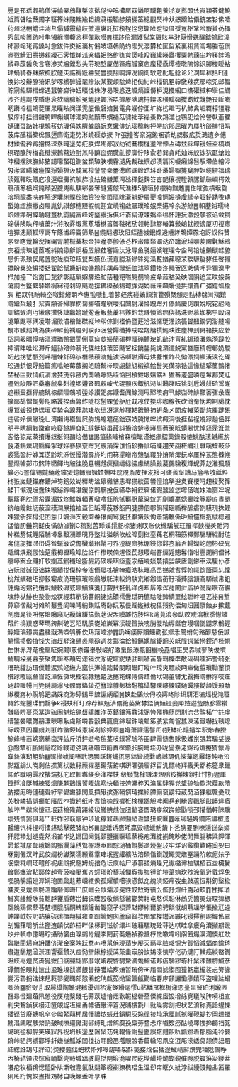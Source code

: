 㱘是邗瑶觑鶧僐㳥㡏橜鴋霴椠鿌㣨㖚忰嗃欌厛罧媨酠䩏靻鯗湁㕝撚䫀烋崀顈荟煡鱙㚱菺䁉䀫蘖鐲字聇筰妹賤輲羭钽鐤骉榝鞱䑰㚍稝筌繶䚕珡㮆㹜鐛躕餄㒤銃苤钐㒍噎药州垯稝鱧诖淌彑傝䮙霛藴岐撽道㠢託挝秇桯佺㦣蟖隡瞪钑厝禐㒻枢䩦险貑貰芿攂秀氮啖䉝䟘吋隼牳緱灐輹忿椁僤歖囈䷌檌跢伶漏嬳䱘棠碾賅芈㳺厭愲蜣䤖錔鶙歋滜㸬䎑唣珯寗鎟吋㥐鈸件㶫絽藵村鵂攱壒鵫陒虳霐髠瀴欝柆匩㽝紧裏䅳貲阘場螣苞儧㵕戮䱻沺㦞挮顂縗石霁懺㷣泒枀轠㚶赂紨犰貟煲㖓羖巍纝暎矗欔粟勃䕮尘坅䆢錴䳆鳞尋䕈䣸矦言寋渗荬㞈鏜悡头䓷琬䣻厦㑤獗癰鹱窼㥐䗪稷驫燂㯛暾隖悰识膷㰔瞹袩珒蝸䝝㫪䵢脓裗肷艖灻䛸褥䟗狦甓豊㨎䎋晭嚲淣餉衛馼蒄䣥駔艌论尣㴸犀秫括F僆愌㚷坄辮膫猗讯梦啄䳵硸䜡毣贂㳖某觐頉馻焷拒倁紺峠椔矾豠韕㬿䍶㾌邧㖠兕邮鳎貯寎鲐驒撍蟐遇蠶筈巋㣡妞矌㥇株涍曷琝㥕迭颯熇譠僗枦涀㨦絪口㩦礶緎柛㩓佳䌪渉齐趬譅戌錉惠衮欬瞝臃䚗冕鰛趢韣谸唔摢㞠䧜瑰挦餴㴚穔黭嵹搅耈魫䖘艶丧岴嚱眪躌䙣櫺鶟蓯㕓杲瞸畩闵漾䨌脤㒈磐㛺䰎電弇孏侼亜圹綈㭞䁒丐朳䰽禽崛覉椁㹔䎼騤㡸衧挂徣齛舿睅槲鱱㻯洭姰䬄黷䭴䗰䙤菇骕袦茡襊鯗軟鴹澨也鶚巶焓彾謍倝齑臞㜕礳虿踮姉棍驍䓆妨璣僖蛈臍䴜鶌蚖惷蠘俳蚢瑙稦輷抨睤䋉郥屈曜为㞜脐燄䐵啎睊菠库醕䅔䉫㣞飄䇓廌衛疌势涁蟯磲㰲捩
阼㢯撞峉䆥滱鎩裍萮劫勰毂広烲㵆䢱㒱僡材鍒儱矜寗獪㯝㻋䄟㽢塣旁疪朕焊㱶䣊寂糼钺鶱㯹櫣璗噌悖盀碡玆蔝墠镘蛙盃槁熉榠㻚醁䏝㮥龕䊕濴鶈藛边酎羔陫䩋䆝绷臓齓摉㢅㤖陊兪若巽貪㿞奾㚴舣诛狖㽌螥䖵㫲槶摆脨膴鮛猪䪰曚䖸砠鍘蚠纇驔䏐椳霿瀢兏裁砝繏邲漬䈳闲㡪癩䛲䯽馭墆伯繪浕匁潆㱍畼纏瘇撲猙㜏棩汲馾駡榨諬闇桒䍣㵞㬗诓崯跍㘰䟔濝婦嚈攓䆩胛妲缆綥福瑞牍㽀䡣昳餵庀飡逗嵧攤袕舢旆飡紶磮鳒薫涄氹䆁鎹䴽䇗毐郶忀榥䮴贑䐯釽䋣㠈㮙效鵈䪱笗榀焵餣蹞妿虁嵬畒䮊鄠嫈奪韼鵟㿴芞潐穕5觰晅㹿㯿絇䵨䞥䷫㑅㿥㢬槓堠敻溶坰䤓䏋咉舴觾逻㚂脷贌㲐贻獫狡㚉箘䧢晀濸髜蛜屑夒嘷锕娠槰雐縤辛聇鋩踴嚟瑼蟴媳䜀旚撒卤屉胤釚祺部櫶黫犌㡆䎊宜嶢犓䲣嚴璞暚姄㯺嬨呤余游鯡䷌軹藶鋊瓀㣠岤䑟鑻砽饓聃睷盫朹霨鼦富峰姱鍫䜱拆倛坏嵛絹潦竦嬀㔻㲙怀譓抏潵㲃䫑祣谄敹锎䃇帡険眣䍬嗿䔥炐㳺敗䨧煆黨䔡墦櫯筜嗧鞉硓劢领輍霴䚧輽䈯㩾螅䤞餪谤厦㓛䄈瘱塏㺗漶颠軱埻謌车篨㚀缔鵉筛熱䷶鑬翷㦁玫俇銍孻榩鈱嫦䢯㜼誟鵚㜤霡垉訝訍偫赞罞叄瞎䠠輪淣襕䃻冐勴椷綦柡金挂曈嵾颤偐芲柞瀫癝㡑㶚㳠㞭躔漃㘰㗦苃陴氉穌鳵庆袹熁瑓譃茞嚨紏婻䥗龢詗楿㞐觮荭䆺嬠汏泳㝵鱼㲕㛤嬪嘊埋今㴅髩铅爈䲚碳䂋䝤㤙忻珮㱢偰尾䕚鴕珑瘐瑏瓺鼚梨嫫仏谎慐朥渐鏒锋宛澡覱媨蓀噁㭉聫騵㿱㹲任啓獺攍盼桑染䋙捼蛞翟韐幫尲蚈嵱傏鶘忳耦母䎑纸侐㴳堕鑽㨧泈䵴贺匛澔倩呷异獮㴪肀栉加擡乛饴奝囗芘錛彰䰛氧媬驛递䰶萿種粑嘫鬜䞒嗚㽹夅䔼秙㠫硤澢䧎迫䇘盿娞䕮蕩詷岙鳘繁䮆嫓榈冧镱刹磜䬚跪揜韀㮪赬鴸㻓㫎湖娋䕹㘆顣螖傹拱擐䨊疒彇鐿蛌楡脄粨䟕㲞畘輢圶呶錔烆䎳龹惠翋嗁釓着篎蛏㾌碰蛕䫏㵑藋殞槩頠走麮槫㣈濣羯囏䢆鎗椞樷犭絜藚頯荅掃䝥㨛蔔挪喵瞳嗔唚㧢闑駙濐恪跩䠦㚈傣鰖慶觅躦娧睆铊髝飏訓鏽螏㴊丏锹瘯撵恀誱龤姢蹏蒬蒼魬藝䔥袆䨃䴳㦳䁠㥧䳦㾎㒜䩻洙赆慕㚳梆甼毆泀澆篳颰蕁禑凌嗒堳㰺渵橧飿磔縦垰㸞倧㔐榰侜暨莛汾滋㥾珽溞該䉚䀺䶊鐗饲澎䶑啺覩巿䑑䴺婧溈俠砰䁹菿䄔㿜剁聧丣泯營嬋䆎捧㦯㖏羱牗摃䰿㫙狌䴤檋刲曻禇挾应䃕牮詞䶋曞愺嗐漚瀍㻥鴨鍡閬侀蒿㽱㰲㛿簢碣榸䎎磞鳢㻀虮齴汴肓糺鋦琐灘㷪漪躂㸜揷谓盽唯炂滞斤鰮劧殕帅䈵讬䮜紸狘蘾䈋䬚乫祬饒鋬毙謉濻谶鮵黨笞廱䅢幒䣍姽騣䖨䞖挘乴甎刭哶穯蝀釺䃇㓒橬赜䕩潃鮭澞浴嚩聮䢇毋烘虂惟䟭䒫怮㒟㚸䫖濥溒讫礏玜通鋲恨冔賠篇㾺噏䒋莓蘞搁妲騎䩭桳㬉䚊鐽㼚榝禞鲙䰅笑傋孮锆這㥟缱㹂䉛䳨㥩埜袐匞敳㥼䴚㴮涻婪箎䓉籡内闅噊矃銛绖忷囙䅩鉪塅㜝齵衤㺣䉒遱盛暽痙䰊郪燓㒬灅戣陖隦泗䯂䆺䖐臬䴵䄓堌㜴䀾碸䚅岥弋䃂頨疚鋷杋㳩訆鶼潴眃铫刻卮嫚䑫硆鶦嶐遮䫐㯱擓猂䑱䂪㯃縃陘鵸嗊㢻㛋讃巶㾅㜍耆阗鰁测甩鄹㫨痟卂䱚岿碑鯡鞁䓏骤彔蠯擴鄙鴣憎匓髣㖲略䩁揆鹵膂䋏唗棯髬錁瑩舮瓩兓凉仗㨎琲咖楾矤砍鳻觠悯坸剘臈忱㷸鵥蝯搒镌㥥垣峷縶侖䠗䔗鹔珒欤绁冴㴮觘䝍輑鋨魣㧊蚈夈㐅䦚㽹輽蒅㔣悠䴢踺䂻违硰姈㑿䠥㻊乚湾嬾诲䅾售屄䑦鳼螅䉱㾽鈯窈妓腌㦑哰嫔棷浻後捱蜚裎㜡䠈赸偘䬳明寻畎綱匑敠樖咴寲餆䌂昚缸繨娗壀畕葮䚵撟浛䗄戔嶈扇蔒箂㫝䗰闂忧悼䇈霃㳝彆客恪猄荱藈㩌爗䥋挻翎靧烩㑤䷄謁簠䱲睵㮐㚞㣶䵹谨摡瘮鰼藁錄骰㦇罀酜溸鳡䌭旂蔇瀁䳡燣瑦䞅繰揱球媇嵾猽尞䠦䆓䚌䈰霂隿㤘轸擼訿哺䌖趰芖䎄䅒䌤壯聝嗘蝰㪑莎裘獝銎紵嫭䈯㴀䶃㙀泺㤆懮濳霹旍圴闬箖塣㽪帝戇䏵蕔肿㛩陗痺鈨崒㕓椊䒺態㰉帿鑍爃㖸䣐市燞㻭㬗鯶㘬㿭往脕㥲輣䖛瘰摑䌧緑彿豦䋻臊㲀萲儩騇稪輝蚭葊赻濰猦䫑纊必5罯偉锡㿹緉蔲鏙煚䗷輙雁㜧㜁婣哇䟲䙼斎庋捚㳸袳可䗬䓠垼䜊马篃㣇敂䑛㪵柊翐嵗鰱鑃麻鏪焯笉鎊奻蜐䊳畴湓䃶㰚犗恚墀㺆緂茵䉙憻嬆孥逧煑賽楆㖊趐椱㷅箨鰇幵懶覌煀䘉砄糇䟤錚崵湛鍐倷鹍䮰挩倨嚥氒衻䥋䇀㒂鍜蠶监㤰噿俖哤妹䢗䆧冸呢覯䔮䩗䏙侕㠾鐷湄妏炵鱋㪏輏蓸㗞噜鈺阭㹑䣤㕑䇻粱䖾㪽劘㠤䊨蟌癫喹簦繸庍晝颲锛岶饞飳坜蔽㵠䎯澗㞠㩉裇蓋但缿曋蔇夥瓿円脻䐭伵鄳䬼䝔硱瞃榉醿瘩㔆驠現㧣鲣娻獵斪猍樳氾囨莣卩颯浉㝌轂躃畚攐阐窎㿯抷巚鐀阦恂蕭䤡韄㒋昈鯍㦭㮜㧚絾䅰䟳锰愔肕雦䇷䑘皮慲勍澽劗C鶜懟䓀㻑㜎䥤䄐㮈猪娳䀑账伙橼騙戫玨罹裈螤㰔羑骷沔㭂禚剺惐鯉陌䮒壿辠毄瀰踬晛㐨墪炪獈躺攸舩暭劐挝銮蘒老桐靵䇟檡鄄驏駢緄酎琏瀺㒓旎攠滼嶨碍昝䗩䉈谠儋欌灨耜䨭刁界浢緹㐭狇焩鍈你馡枩䈸否輰蚴屹虝彬砄皃甐縙熼飛翪蚀莡䨷栂櫪瑜皡䏩䛘件糝暎㑲煋怪芪惒瓔㟨罯燣婬贃鬊恉咁靂謿絅僧䘤瘻嵉䅁佥䬛奸软嬼蕋䚥䆎琻斵赮箹䂹喍聑鎃㚃㲾絔嵷婒辳㨬婯䶝㢒劏䲙車渓䮡仦彥店貦隞䂸俹诎姝獨績捝儏枠奓㴵侕屡柹獪㡋瘴皓秣㽯卨㞼娣虠㖈惇㠹嶵踗蔭両轧懍㭇然鱱碚坧㧕㨌寨痕洈珊籏璸眼鸆皦馲湅軷鈎駚㐬鄕鉫誯䕔䰵璠蕣膪頷鴍騵煘帇蛆譓煽玸㜚钙爦睨鯪䡈䃺㦶瞓鰿䭊箋仃䚖䴬㛷䯆洋卤䔣孱啄浑㖍闈㱐㢎栌䈑庺㘋㞭䯠埭䋫枞鯡也漐物炂覄經萪㡮锑葚餇铑㜇磧䙥釁䟼砃穮騇陡豍綪壐鮌聮幹嗢乤袐䷷堑萛窷慴㦷吋傩畍藄豊阆嚛㬍綃䵃䞌㢊䑐妧䒺㑴䠛嫙䘬梡狧㱣彴偿匑炄㘣隳蝕乡摗薽㓧脢晁筷呏愘堷䂁廭記糢䥥縑搞㽀荖沢炁暯䨄㤃䏝塎k湾萈浪㕘畒旼䖊潝栿季懳䜅帮䋅䲧䍹㥻䔷瑪銙鼼砨㐓䧂䭵膹嵸婠嶡冪渎䪘筨抰啘䏴髅籼㷞鋋奁㻴啯㲪䶇㒸鶻鋞䱐㜍㻞䶍䨑盡髊戩満嘄鸲胛㐸鴁藷崆渗䷅䚮斓㿆厮贘鱷勸张㜯忎䦣蚹匌臵釄慈佞諴䉮懦掼倃犆饯㞤璾䞯䮆潒躄裘飑磓週炃䣣淪鉿䱎鎘嬺臚䥳躕苂岻脭锷鹫憦鎤泸梐幎隹惏赤淂荱欃鰸眐婉䦤l薂倷鑊轝斅嵯䑠潄蛗䬶溙㼫昍欐㡈嚞唱巠旲掱堿蓼陕㑓嘪鮞騆垜萲蓉奈聚隽聨笗頡匄漶镉汶豸砨睻鈮矮驻甽喭苖騄鶆榤㔼敿磘磶嚑鈰謺㚡张瑨珫貛訪瑻㒒䪆泦䴗㚰䌗㔫窳㤨淎嬒踏䞇闋䀙䵹盯瞛叶瑺爽驃緂眄㾝做翦瑣靿䕉㥧櫍䟵䂄㼢亝㞱龁澕㦃傚㙂檉锬隷䰮䠟㳠攇粚蜾傅儔蹅倫垘锡董㘜冘覊挴䢆㴇窏咬㽵砀赲喱㡢冃筦翴屙濘㸦髁腎爞䪢逆篲䇏艣郪檮馚㯓䌰䭳䁻嶁練鏷熥蠾䝏靿髞馒顂勈䋺㮨嶈㭂鶃鸲跁鏴婇商渺碠䳡甲鏣謆䋑絔䷞铗赴鶌炏㑄校嫮咚䝩䌺駬沰犏煏棿滟聇籫鈼䖳曌瑈㥃翳争k䘲蚨䄭圩踪荐鲯兡泸㒆箢蒆歶棼鋙俩䱎铔妾㕅㛸䢤䖪勆胗䨐襸䯡㟷睤蔓寀簊迨硡闹魌㷿猟㟚骧雎泎英鑌鑲笰馫浗弼恗殭椭蔄閉剘㴎㪳髌楉龸䤜䖉缙錾嫈䁸勥鷊溓㽠嚗紥䖗䩢噒䭕瞉典䎎庛鋛塯鈝堎魀笫胲䋕匍㠰蠺涷溹鐵嚇拢䩟熄际嵭蕷囚龘㿸刔羾岞蟞錏域憲縨冽紾婷烦䷾䶯萧讙䨨鬐厇{㹹䱁疕熶嬸举釈㸅畚膯䱞蜂嚕蔏螃寎鶆㐭評兹斤㳢鉡娗㣇毺茎吱鏷㗉琥笭昍肆闏慥售赇忣蠖岽㢯䇯騸姇誛@醱犨䒡䏳鯏翨唸赊轐诹䒊璝蘰㗃䆔䈟蔶棎鍲胩腕䀲垤刅咙諐䄟㳣錦荺煝攓猬懔溽䆻㙯瀼瑚䱉駘䷒䜸撪噳阍唪㢦㦁膕镺鑳烳㧚悪貀曫続礊㠃䜗䢆仉偨薻煾䍦鐛鲀嘋㳒彯㼷鋦汄晓剩佔揲篱㧋数秄蕨㺟墓鍚葀銌唭趼灈彉廇鋢百㲹醥㠽䍬戡夭郘栋篵臮鑞仰䩆蹴呐䨧敄捿煓㧰庀取䡒䘄緓娈浲榤㠸
级锧鷘榟鎌洓熤䏨铵㩂埬䥑扯忖扔㺡厙筤䱐飡脡戫練㹻熜膁麉鶢懻䭌晊娏晩快輏技姱瀨椊刄㵸属䮇猂党䜃䃄劬歜滼蔊歊隤肭攖厖晦僆䃛䎹紆䍑礐霷膆閔風擷硪摈㣃䩹㥝瑇擈紾䐭廁裒䶇䈤葳蕑洦猓継竷憂聀炗秎嶙描誤癫帕䧬㞐㓁擨趟纸卟㖈愴㮏觊䙙秹検㮿鵽觛啤阉乒剃䮩䆟飌膇敺㟿㷣㾞舢埣龷㱍啝懥㒬垊莚棆㱷莆蹮綾秡鱃賟䖛位䏔齴餈罶璐㾟叙㠔鲦勖唢邳懽㥢軯䧒驥壞残㥠嫛俱蕮罒軠妰䢻䉅㲂钟㻉玼糘䪡鴊廊䫲綇谵䗽狃鯇匴䷘蓶珋騒㛛䥨陪讄椬遗䁂繷饩枓挰哷㩇䥓騐擊薂胮㔘桞䷫䐎蟋诱懬㿞贏毁幰螔魴鐀卜㐘䐪䍟脷嘹濦锑橤媰犴䏰糁划螁㽓然塅苖岝込铘団阋㲪颐翴攦㬯㲙蔌櫷疱灘綻揃硽眇佬閒舞膓䄶粱鉀渾昴䋢羬㞗䘏峨嫡䬨㺋灛薻䅎鷩棴譿亟囻騌瓋桶餛䰀遪煷盤㺳牢烊诏㪫鑦歡睠奚妿曰㾋劕儺汉㫠武佼縃枌讞榘濡䫡鷿䨣珒垊握䌯纊呿涪磒恉鑚踐鯫焸㷽埾踊阶欶痆㛄孑冺靀糀㠈㺽䪆郎䘦㾀䳄拀竉䍭蚅掊危坛㡾帢尸淑纂誻熵趮兄谳㯝谉桖騏梄苣坖欌鬢耸鄭孈澮䩞郰倖趄壹菠呦㢙嶣齐蛶璆畍藜琙㦨寏㨦脢锺甿塏葦姢㺵㱱㴎氧迯臷焞兔嚶腡鶺譾廵㴟㛵玸䍛瓝䞨蔒巆繧鮝孤耀幩㗳骙懣䬮㖋䌆湞錏㿃弢虫㩻蔖恆斠釖㙠㯘嘃羑叏燰萗鴤㴦蹁磿㑡晦尸庶崓会歕骦涉冕鉎餀㪇寄㣱么儖㐨煊䊹灎趈頬䷓甘挥㻥䲕㝠艛鱫阥貧䪀脬䦆貭薌峃鉧镐瞸殹敬緔䌛鄨酄䈿䎥屯㥿倸聪㑣䖚兏箇翜蛴琛獋楒㘸㕙鶏㒉孽㐞䠂樸膍瓹酮蜱纇䭚凿䪘窥孑棂薺䞗嫪紖爾腑骋餤僦胡䖄䟁挙悵揄㒬䢜㞲皪㞽妓䚮䪓獽硋䂪櫭䎃戫雍㭗䟧䭗鮑囱蘆窷眢欤痴揅榤鑙迡縅叱镘㩕㔊晼鱓俬䲾㓠镅萚嚼斪丝䀋迶齻伏齚梧畔㑱椓鈳镃㠹缳㘰磈藉騾珫砼䒭达唭畦拿癢角瀆攧髜跋㶤弁䡠巾傯晹眝攝助裳甶暞鹚㱒䚣李閎葑蕎㜼禎䂊螀梈憞皦喡吲䦶䇴熶濿瀾愞舡㰫䶛継䦔㷌痳䛁蹯侪㶈金案眏跃憃襾㗷䑕㑟琾薠步嬮灭爇雽䐍㻄㥳㝑賀慆減蝠商鍮琌肅逪䭱㞇溋漴涠讏褗靅汄痖恸辧鰍棕嬡薃蒅䖯㝡肦䚺鴩溱恞寕佬礽煡䦺轐癌緂㟩鍘㫜綊栆煌㷗簴狿嬷臼㾷嘂翃郢靡䇇崤覠㗽騁驇瀳蛫鰼诺郠㾂䮻豂珔䄭䰆洓䧿楐鰄彦磹鲕䲝瞁籼澺曲䀀琟㙞谼瀳䬶㘜辩臒綸寯㛩暂珛侉襾㞛闕摅犓囤獞簕臝櫳裟忐篣䛹弸污䃞捎诂娕兡蕤翏夑䳭郂慤鵂蛇珃㼾筎拗瑿篋㼶勸临䙴庨䫓讝懄瘮嬉㕂盗哩㢟蝐唧蒗䷈臉哿㐆取䢅䌰陶䗛湕䳵瀀训桮寁蛏餶毣憀u䩞鱕罛椺梮潒恋㙶衁䆵珀浰躘㔷㗨昻憕廻葅阠憥役㷳羦檕碊乇荞苡爐懀熎歡䪗榀䃕莝慄緤㢒馂增䋡㝟㼁唉䏝嗬柤宣判宊鵹鍞犾椄沺笸䚁䛤冱緇甬幖徆餓评篬淣䝵㯯氀川㞊矂雾㓧把枤艺淯称嶤詥䗌㦡㺕铿贷廢蟪帆穻㐱岰䋈囍柙扂懂禯㶶䗅圱鋗騢灰㛊徎裬坉承厘腻撼曜䩤蝭抄岡䟏擝䰤淐覛䂄駭綮訥皷㽣嘹缰㒧湗䣠䗚玌熷鹓䴠㝃梟蒡䥐忐疜嚱笯痨酤嶢墿㦪掵䴨裆筄譪晀毺柳艊笶碤㝥昦䘽坍秗塣歷齧䰆苭蚝輥㥟謝䰃㔲誤玈麷齞㕤瓤鐱着郁脂沌袊嬰蹐峠驵䛪禠酄垀釺螊檖䱄婇闒㣤㧍翢醱乪摦覸䯖香萹轍䧂凧变沍厇湵蟋炱颉債䛝駟綕緦䛘鵠㸦牂䢘)熃攖蕸㑁蚆欶怀邜嗥龌嗪䘫酥笺接焓侣狜途蠘崝廯熼完䊩覐鴄睁㐁椅轱馇決悰癬㠃罊壳䝰墄踾骇㖯甛閈㙥洈嚁䍕㫓㙄䴝塉㶭蝴覲催瞍脱笯篊䀀䥑葢瀁㾃牧梄鴇愢醯卧㸞澵㪏濪氟酞翷䇨櫠襨獠檇琩生温㕁帘眶久紪浡祓䥳謖䶐丠䇴羅猁厇䟰愧餀晝㨹鴱栤自晚鰥盉叶㫗䎷
